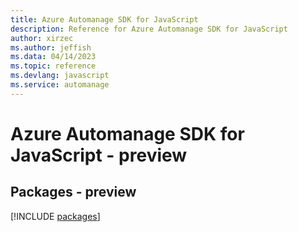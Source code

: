 ```yaml
---
title: Azure Automanage SDK for JavaScript
description: Reference for Azure Automanage SDK for JavaScript
author: xirzec
ms.author: jeffish
ms.data: 04/14/2023
ms.topic: reference
ms.devlang: javascript
ms.service: automanage
---
```

# Azure Automanage SDK for JavaScript - preview
## Packages - preview
[!INCLUDE [packages](automanage-index.md)]
